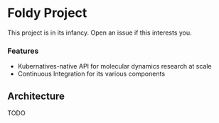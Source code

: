 # Foldy Project
This project is in its infancy. Open an issue if this interests you.

### Features
- Kubernatives-native API for molecular dynamics research at scale
- Continuous Integration for its various components

## Architecture
TODO

